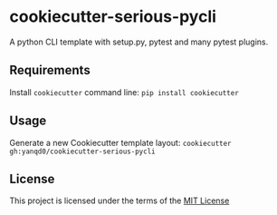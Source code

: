 cookiecutter-serious-pycli
==========================

A python CLI template with setup.py, pytest and many pytest plugins.

Requirements
------------
Install `cookiecutter` command line: `pip install cookiecutter`    

Usage
-----
Generate a new Cookiecutter template layout: `cookiecutter gh:yanqd0/cookiecutter-serious-pycli`    

License
-------
This project is licensed under the terms of the [MIT License](/LICENSE)
